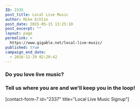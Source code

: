 ```yaml
---
ID: 2335
post_title: Local Live Music
author: Mike Echlin
post_date: 2015-05-15 13:25:10
post_excerpt: ""
layout: page
permalink: >
  https://www.gigable.net/local-live-music/
published: true
campaign_end_date:
  - 2016-12-29 02:20:42
---
```

<div id="fb-root"></div>
<script>// <![CDATA[ (function(d, s, id) { var js, fjs = d.getElementsByTagName(s)[0]; if (d.getElementById(id)) return; js = d.createElement(s); js.id = id; js.src = "//connect.facebook.net/en_US/sdk.js#xfbml=1&version=v2.3&appId=1586142864981206"; fjs.parentNode.insertBefore(js, fjs); }(document, 'script', 'facebook-jssdk')); // ]]></script>
<h3>Do you love live music?</h3>
<h3>Tell us where you are and we'll keep you in the loop!</h3>
[contact-form-7 id="2337" title="Local Live Music Signup"]
<div class="fb-comments" data-href="http://www.gigable.net/campaigns/live-from-tobias-music-kelly-steward-the-restless-kind-w-derek-lutrell-august-15-2015-7-pm-tobias-music-downers-grove-il/" data-numposts="5"></div>